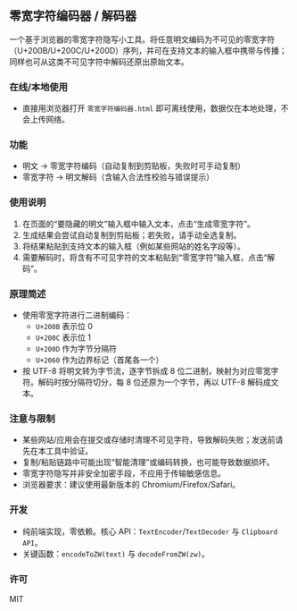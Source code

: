 ## 零宽字符编码器 / 解码器

一个基于浏览器的零宽字符隐写小工具。将任意明文编码为不可见的零宽字符（U+200B/U+200C/U+200D）序列，并可在支持文本的输入框中携带与传播；同样也可从这类不可见字符中解码还原出原始文本。

### 在线/本地使用
- 直接用浏览器打开 `零宽字符编码器.html` 即可离线使用，数据仅在本地处理，不会上传网络。

### 功能
- 明文 → 零宽字符编码（自动复制到剪贴板，失败时可手动复制）
- 零宽字符 → 明文解码（含输入合法性校验与错误提示）

### 使用说明
1. 在页面的“要隐藏的明文”输入框中输入文本，点击“生成零宽字符”。
2. 生成结果会尝试自动复制到剪贴板；若失败，请手动全选复制。
3. 将结果粘贴到支持文本的输入框（例如某些网站的姓名字段等）。
4. 需要解码时，将含有不可见字符的文本粘贴到“零宽字符”输入框，点击“解码”。

### 原理简述
- 使用零宽字符进行二进制编码：
  - `U+200B` 表示位 0
  - `U+200C` 表示位 1
  - `U+200D` 作为字节分隔符
  - `U+2060` 作为边界标记（首尾各一个）
- 按 UTF-8 将明文转为字节流，逐字节拆成 8 位二进制，映射为对应零宽字符。解码时按分隔符切分，每 8 位还原为一个字节，再以 UTF-8 解码成文本。

### 注意与限制
- 某些网站/应用会在提交或存储时清理不可见字符，导致解码失败；发送前请先在本工具中验证。
- 复制/粘贴链路中可能出现“智能清理”或编码转换，也可能导致数据损坏。
- 零宽字符隐写并非安全加密手段，不应用于传输敏感信息。
- 浏览器要求：建议使用最新版本的 Chromium/Firefox/Safari。

### 开发
- 纯前端实现，零依赖。核心 API：`TextEncoder`/`TextDecoder` 与 `Clipboard API`。
- 关键函数：`encodeToZW(text)` 与 `decodeFromZW(zw)`。

### 许可
MIT


